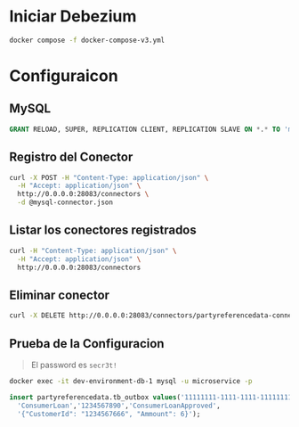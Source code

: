 
# Iniciar Debezium

```sh
docker compose -f docker-compose-v3.yml
```

# Configuraicon

## MySQL

```sql
GRANT RELOAD, SUPER, REPLICATION CLIENT, REPLICATION SLAVE ON *.* TO 'microservicio'@'%' IDENTIFIED BY 'secr3t!';
```

## Registro del Conector

```sh
curl -X POST -H "Content-Type: application/json" \
  -H "Accept: application/json" \
  http://0.0.0.0:28083/connectors \
  -d @mysql-connector.json
```

## Listar los conectores registrados

```sh
curl -H "Content-Type: application/json" \
  -H "Accept: application/json" \
  http://0.0.0.0:28083/connectors
```

## Eliminar conector

```sh
curl -X DELETE http://0.0.0.0:28083/connectors/partyreferencedata-connector
```

## Prueba de la Configuracion

> El password es `secr3t!`

```sh
docker exec -it dev-environment-db-1 mysql -u microservice -p
```

```sql
insert partyreferencedata.tb_outbox values('11111111-1111-1111-11111111-1111',
  'ConsumerLoan','1234567890','ConsumerLoanApproved',
  '{"CustomerId": "1234567666", "Ammount": 6}');
```
